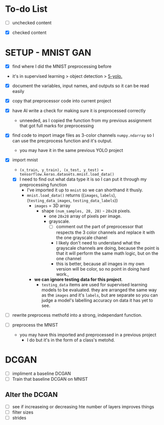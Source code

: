 # To-do List

- [ ] unchecked content

- [X] checked content

# SETUP - MNIST GAN

- [x] find where I did the MNIST preprocessing before
* it's in supervised learning > object detection > [5-yolo.](https://github.com/Jabulani-N/atlas-machine_learning/blob/main/supervised_learning/object_detection/5-yolo.py)

- [x] document the variables, input names, and outputs so it can be read easily
- [x] copy that preprocessor code into current project

- [x] have AI write a check for making sure it is preprocessed correctly

  * unneeded, as I copied the function from my previous assignment that got full marks for preprocessing

- [x] find code to import image files as 3-color channels `numpy.ndarray` so I can use the precprocess function and it's output.

  * you may have it in the same previous YOLO project

- [x] import mnist
  * `(x_train, y_train), (x_test, y_test) = tensorflow.keras.datasets.mnist.load_data()`
  - [x] I need to find out what data type it is so I can put it through my preprocessing function
    * I've imported it up to `mnist` so we can shorthand it thusly.
    * `mnist.load_data()` returns ((`images`, `labels`),(`testing_data_images`, `testing_data_labels`))
      * `images` = 3D array
        * shape `(num_samples, 28, 28)` - `28x28` pixels.
          * one `28x28` array of pixels per image.
          * grayscale.
            * [ ]  comment out the part of preprocessor that respects the 3 color channels and replace it with the one grayscale chanel
              * I likely don't need to understand what the grayscale channels are doing, because the point is that it will perform the same math logic, but on the one channel
              * this is better, because all images in my own version will be color, so no point in doing hard work.,
      * **we can ignore testing data for this project**.
        * `testing_data` items are used for supervised learning models to be evaluated. they are arranged the same way as the `images` and it's `labels`, but are separate so you can judge a model's labelling accuracy on data it has yet to see.
- [ ]  rewrite preprocess methofd into a strong, independant function.
- [ ]  preprocess the MNIST
    * you may have this imported and preprocessed in a previous project
      * I do but it's in the form of a class's metohd.


# DCGAN

- [ ] impliment a baseline DCGAN
- [ ] Train that baseline DCGAN on MNIST

## Alter the DCGAN
- [ ] see if increaseing or decreasing hte number of layers improves things
- [ ] filter sizes
- [ ] strides
